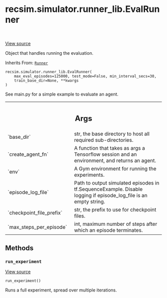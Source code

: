 <div itemscope itemtype="http://developers.google.com/ReferenceObject">
<meta itemprop="name" content="recsim.simulator.runner_lib.EvalRunner" />
<meta itemprop="path" content="Stable" />
<meta itemprop="property" content="__init__"/>
<meta itemprop="property" content="run_experiment"/>
</div>

# recsim.simulator.runner_lib.EvalRunner

<!-- Insert buttons and diff -->

<table class="tfo-notebook-buttons tfo-api" align="left">

</table>

<a target="_blank" href="https://github.com/google-research/recsim/tree/master/recsim/simulator/runner_lib.py">View
source</a>

Object that handles running the evaluation.

Inherits From: [`Runner`](../../../recsim/simulator/runner_lib/Runner.md)

<pre class="devsite-click-to-copy prettyprint lang-py tfo-signature-link">
<code>recsim.simulator.runner_lib.EvalRunner(
    max_eval_episodes=125000, test_mode=False, min_interval_secs=30,
    train_base_dir=None, **kwargs
)
</code></pre>

<!-- Placeholder for "Used in" -->

See main.py for a simple example to evaluate an agent.

<!-- Tabular view -->

 <table class="responsive fixed orange">
<colgroup><col width="214px"><col></colgroup>
<tr><th colspan="2"><h2 class="add-link">Args</h2></th></tr>

<tr>
<td>
`base_dir`
</td>
<td>
str, the base directory to host all required sub-directories.
</td>
</tr><tr>
<td>
`create_agent_fn`
</td>
<td>
A function that takes as args a Tensorflow session and an
environment, and returns an agent.
</td>
</tr><tr>
<td>
`env`
</td>
<td>
A Gym environment for running the experiments.
</td>
</tr><tr>
<td>
`episode_log_file`
</td>
<td>
Path to output simulated episodes in tf.SequenceExample.
Disable logging if episode_log_file is an empty string.
</td>
</tr><tr>
<td>
`checkpoint_file_prefix`
</td>
<td>
str, the prefix to use for checkpoint files.
</td>
</tr><tr>
<td>
`max_steps_per_episode`
</td>
<td>
int, maximum number of steps after which an episode
terminates.
</td>
</tr>
</table>

## Methods

<h3 id="run_experiment"><code>run_experiment</code></h3>

<a target="_blank" href="https://github.com/google-research/recsim/tree/master/recsim/simulator/runner_lib.py">View
source</a>

<pre class="devsite-click-to-copy prettyprint lang-py tfo-signature-link">
<code>run_experiment()
</code></pre>

Runs a full experiment, spread over multiple iterations.

